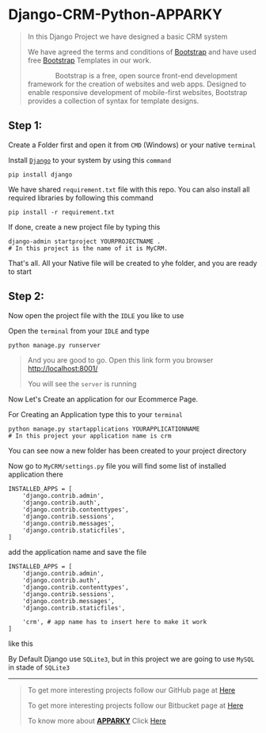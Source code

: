 # Django-CRM-Python-APPARKY


> In this Django Project we have designed a basic CRM system 
> 
> We have agreed the terms and conditions of [Bootstrap](https://getbootstrap.com/) and have used free [Bootstrap](https://getbootstrap.com/) Templates in our work.
> 
> &nbsp; &nbsp; &nbsp; &nbsp; &nbsp; &nbsp; &nbsp; Bootstrap is a free, open source front-end development framework for the creation of websites and web apps. 
> Designed to enable responsive development of mobile-first websites, Bootstrap provides a collection of syntax for template designs.
> 
> 
> 

## Step 1:

Create a Folder first and open it from `CMD` (Windows) or your native `terminal`

Install [`Django`](https://www.djangoproject.com/) to your system by using this `command`

```commandline
pip install django
```

We have shared `requirement.txt` file with this repo. You can also install all required libraries by following this command

```commandline
pip install -r requirement.txt
```

If done, create a new project file by typing this

```commandline
django-admin startproject YOURPROJECTNAME .
# In this project is the name of it is MyCRM.
```

That's all. All your Native file will be created to yhe folder, and you are ready to start

## Step 2:

Now open the project file with the `IDLE` you like to use

Open the `terminal` from your `IDLE` and type 

```commandline
python manage.py runserver
```

> And you are good to go. Open this link form you browser [http://localhost:8001/](http://localhost:8001/)
> 
> You will see the `server` is running
> 
> 

Now Let's Create an application for our Ecommerce Page.

For Creating an Application type this to your `terminal`

```commandline
python manage.py startapplications YOURAPPLICATIONNAME
# In this project your application name is crm
```

You can see now a new folder has been created to your project directory

Now go to `MyCRM/settings.py` file you will find some list of installed application there

```commandline
INSTALLED_APPS = [
    'django.contrib.admin',
    'django.contrib.auth',
    'django.contrib.contenttypes',
    'django.contrib.sessions',
    'django.contrib.messages',
    'django.contrib.staticfiles',    
]
```

add the application name and save the file

```commandline
INSTALLED_APPS = [
    'django.contrib.admin',
    'django.contrib.auth',
    'django.contrib.contenttypes',
    'django.contrib.sessions',
    'django.contrib.messages',
    'django.contrib.staticfiles',
    
    'crm', # app name has to insert here to make it work
]
```

like this

By Default Django use `SQLite3`, but in this project we are going to use `MySQL` in stade of `SQLite3`



























-------------------
> 
> To get more interesting projects follow our GitHub page at [Here](https://github.com/Apparky)
> 
> To get more interesting projects follow our Bitbucket page at [Here](https://bitbucket.org/apparky-web/workspace/overview)
> 
> To know more about [__APPARKY__](https://apparky.vercel.app/) Click [Here](https://apparky.vercel.app/)

